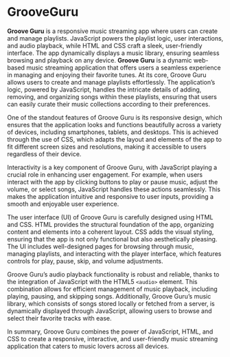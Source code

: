 # GrooveGuru
**Groove Guru** is a responsive music streaming app where users can create and manage playlists. JavaScript powers the playlist logic, user interactions, and audio playback, while HTML and CSS craft a sleek, user-friendly interface. The app dynamically displays a music library, ensuring seamless browsing and playback on any device.
**Groove Guru** is a dynamic web-based music streaming application that offers users a seamless experience in managing and enjoying their favorite tunes. At its core, Groove Guru allows users to create and manage playlists effortlessly. The application’s logic, powered by JavaScript, handles the intricate details of adding, removing, and organizing songs within these playlists, ensuring that users can easily curate their music collections according to their preferences.

One of the standout features of Groove Guru is its responsive design, which ensures that the application looks and functions beautifully across a variety of devices, including smartphones, tablets, and desktops. This is achieved through the use of CSS, which adapts the layout and elements of the app to fit different screen sizes and resolutions, making it accessible to users regardless of their device.

Interactivity is a key component of Groove Guru, with JavaScript playing a crucial role in enhancing user engagement. For example, when users interact with the app by clicking buttons to play or pause music, adjust the volume, or select songs, JavaScript handles these actions seamlessly. This makes the application intuitive and responsive to user inputs, providing a smooth and enjoyable user experience.

The user interface (UI) of Groove Guru is carefully designed using HTML and CSS. HTML provides the structural foundation of the app, organizing content and elements into a coherent layout. CSS adds the visual styling, ensuring that the app is not only functional but also aesthetically pleasing. The UI includes well-designed pages for browsing through music, managing playlists, and interacting with the player interface, which features controls for play, pause, skip, and volume adjustments.

Groove Guru’s audio playback functionality is robust and reliable, thanks to the integration of JavaScript with the HTML5 `<audio>` element. This combination allows for efficient management of music playback, including playing, pausing, and skipping songs. Additionally, Groove Guru’s music library, which consists of songs stored locally or fetched from a server, is dynamically displayed through JavaScript, allowing users to browse and select their favorite tracks with ease.

In summary, Groove Guru combines the power of JavaScript, HTML, and CSS to create a responsive, interactive, and user-friendly music streaming application that caters to music lovers across all devices.
